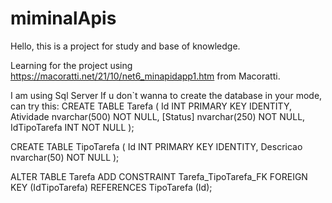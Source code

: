 # miminalApis
Hello, this is a project for study and base of knowledge.

Learning for the project using https://macoratti.net/21/10/net6_minapidapp1.htm from Macoratti.

I am using Sql Server
If u don`t wanna to create the database in your mode, can try this:
CREATE TABLE Tarefa (
    Id INT PRIMARY KEY IDENTITY, 
    Atividade nvarchar(500) NOT NULL,
    [Status] nvarchar(250) NOT NULL,
	IdTipoTarefa INT NOT NULL
);

CREATE TABLE TipoTarefa (
    Id INT PRIMARY KEY IDENTITY, 
    Descricao nvarchar(50) NOT NULL
);

ALTER TABLE Tarefa
ADD CONSTRAINT Tarefa_TipoTarefa_FK FOREIGN KEY (IdTipoTarefa) REFERENCES TipoTarefa (Id);
